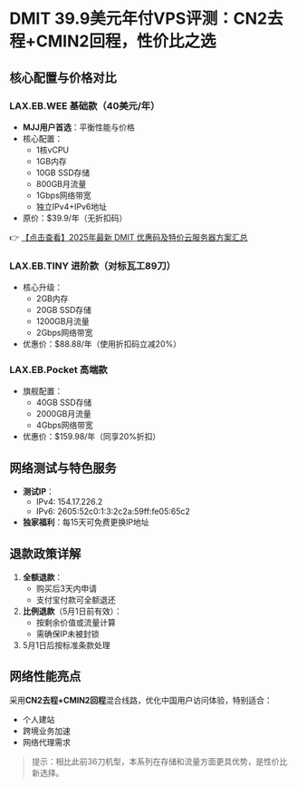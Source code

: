 # DMIT 39.9美元年付VPS评测：CN2去程+CMIN2回程，性价比之选

## 核心配置与价格对比

### LAX.EB.WEE 基础款（40美元/年）
- **MJJ用户首选**：平衡性能与价格
- 核心配置：
  - 1核vCPU
  - 1GB内存
  - 10GB SSD存储
  - 800GB月流量
  - 1Gbps网络带宽
  - 独立IPv4+IPv6地址
- 原价：$39.9/年（无折扣码）

👉 [【点击查看】2025年最新 DMIT 优惠码及特价云服务器方案汇总](https://bit.ly/dmit_coupon)

### LAX.EB.TINY 进阶款（对标瓦工89刀）
- 核心升级：
  - 2GB内存
  - 20GB SSD存储
  - 1200GB月流量
  - 2Gbps网络带宽
- 优惠价：$88.88/年（使用折扣码立减20%）

### LAX.EB.Pocket 高端款
- 旗舰配置：
  - 40GB SSD存储
  - 2000GB月流量
  - 4Gbps网络带宽
- 优惠价：$159.98/年（同享20%折扣）

## 网络测试与特色服务
- **测试IP**：
  - IPv4: 154.17.226.2
  - IPv6: 2605:52c0:1:3:2c2a:59ff:fe05:65c2
- **独家福利**：每15天可免费更换IP地址

## 退款政策详解
1. **全额退款**：
   - 购买后3天内申请
   - 支付宝付款可全额退还
2. **比例退款**（5月1日前有效）：
   - 按剩余价值或流量计算
   - 需确保IP未被封锁
3. 5月1日后按标准条款处理

## 网络性能亮点
采用**CN2去程+CMIN2回程**混合线路，优化中国用户访问体验，特别适合：
- 个人建站
- 跨境业务加速
- 网络代理需求

> 提示：相比此前36刀机型，本系列在存储和流量方面更具优势，是性价比新选择。